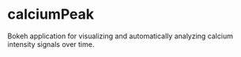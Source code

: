 # calciumPeak
Bokeh application for visualizing and automatically analyzing calcium intensity signals over time.
